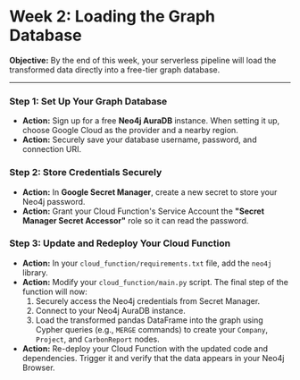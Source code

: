 # Week 2: Loading the Graph Database

**Objective:** By the end of this week, your serverless pipeline will load the transformed data directly into a free-tier graph database.

---

### Step 1: Set Up Your Graph Database
* **Action:** Sign up for a free **Neo4j AuraDB** instance. When setting it up, choose Google Cloud as the provider and a nearby region.
* **Action:** Securely save your database username, password, and connection URI.

### Step 2: Store Credentials Securely
* **Action:** In **Google Secret Manager**, create a new secret to store your Neo4j password.
* **Action:** Grant your Cloud Function's Service Account the **"Secret Manager Secret Accessor"** role so it can read the password.

### Step 3: Update and Redeploy Your Cloud Function
* **Action:** In your `cloud_function/requirements.txt` file, add the `neo4j` library.
* **Action:** Modify your `cloud_function/main.py` script. The final step of the function will now:
    1.  Securely access the Neo4j credentials from Secret Manager.
    2.  Connect to your Neo4j AuraDB instance.
    3.  Load the transformed pandas DataFrame into the graph using Cypher queries (e.g., `MERGE` commands) to create your `Company`, `Project`, and `CarbonReport` nodes.
* **Action:** Re-deploy your Cloud Function with the updated code and dependencies. Trigger it and verify that the data appears in your Neo4j Browser.